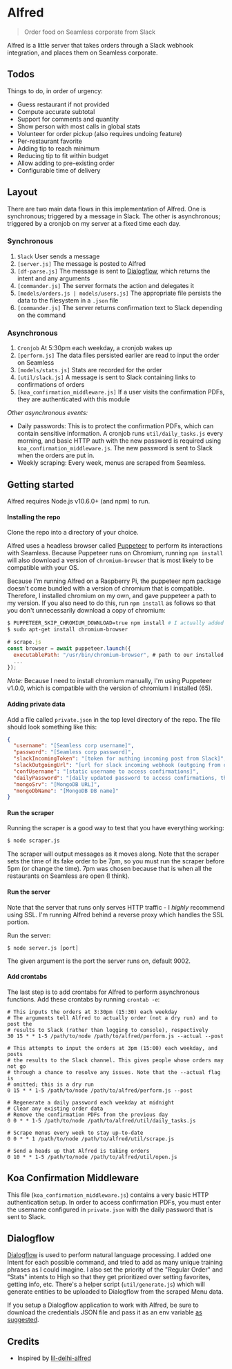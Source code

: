 # Alfred

> Order food on Seamless corporate from Slack

Alfred is a little server that takes orders through a Slack webhook integration,
and places them on Seamless corporate.

## Todos

Things to do, in order of urgency:

* Guess restaurant if not provided
* Compute accurate subtotal
* Support for comments and quantity
* Show person with most calls in global stats
* Volunteer for order pickup (also requires undoing feature)
* Per-restaurant favorite
* Adding tip to reach minimum
* Reducing tip to fit within budget
* Allow adding to pre-existing order
* Configurable time of delivery

## Layout

There are two main data flows in this implementation of Alfred. One is
synchronous; triggered by a message in Slack. The other is asynchronous;
triggered by a cronjob on my server at a fixed time each day.

### Synchronous

1. `Slack` User sends a message
2. `[server.js]` The message is posted to Alfred
3. `[df-parse.js]` The message is sent to [Dialogflow](#Dialogflow), which returns the intent and any arguments
4. `[commander.js]` The server formats the action and delegates it
5. `[models/orders.js | models/users.js]` The appropriate file persists the data to the filesystem in a `.json` file
6. `[commander.js]` The server returns confirmation text to Slack depending on the command

### Asynchronous

1. `Cronjob` At 5:30pm each weekday, a cronjob wakes up
2. `[perform.js]` The data files persisted earlier are read to input the order on Seamless
3. `[models/stats.js]` Stats are recorded for the order
4. `[util/slack.js]` A message is sent to Slack containing links to confirmations of orders
5. `[koa_confirmation_middleware.js]` If a user visits the confirmation PDFs, they are authenticated with this module

*Other asynchronous events:*
* Daily passwords: This is to protect the confirmation PDFs, which can contain sensitive information. A cronjob runs `util/daily_tasks.js` every morning, and basic HTTP auth with the new password is required using `koa_confirmation_middleware.js`. The new password is sent to Slack when the orders are put in.
* Weekly scraping: Every week, menus are scraped from Seamless.

## Getting started

Alfred requires Node.js v10.6.0+ (and npm) to run.

#### Installing the repo

Clone the repo into a directory of your choice.

Alfred uses a headless browser called [Puppeteer](http://pptr.dev) to perform its interactions with Seamless. Because Puppeteer runs on Chromium, running `npm install` will also download a version of `chromium-browser` that is most likely to be compatible with your OS.

Because I'm running Alfred on a Raspberry Pi, the puppeteer npm package doesn't come bundled with a version of chromium that is compatible. Therefore, I installed chromium on my own, and gave puppeteer a path to my version. If you also need to do this, run `npm install` as follows so that you don't unnecessarily download a copy of chromium:

```bash
$ PUPPETEER_SKIP_CHROMIUM_DOWNLOAD=true npm install # I actually added this env var to my bash profile
$ sudo apt-get install chromium-browser
```
```js
# scrape.js
const browser = await puppeteer.launch({
  executablePath: "/usr/bin/chromium-browser", # path to our installed version
  ...
});
```

_Note:_ Because I need to install chromium manually, I'm using Puppeteer v1.0.0, which is compatible with the version of chromium I installed (65).

#### Adding private data

Add a file called `private.json` in the top level directory of the repo. The file should look something like this:

```json
{
  "username": "[Seamless corp username]",
  "password": "[Seamless corp password]",
  "slackIncomingToken": "[token for authing incoming post from Slack]",
  "slackOutgoingUrl": "[url for slack incoming webhook (outgoing from our server)]",
  "confUsername": "[static username to access confirmations]",
  "dailyPassword": "[daily updated password to access confirmations, this is autogenerated]",
  "mongoSrv": "[MongoDB URL]",
  "mongoDbName": "[MongoDB DB name]"
}
```

#### Run the scraper

Running the scraper is a good way to test that you have everything working:

```bash
$ node scraper.js
```

The scraper will output messages as it moves along. Note that the scraper sets the time of its fake order to be 7pm, so you must run the scraper before 5pm (or change the time). 7pm was chosen because that is when all the restaurants on Seamless are open (I think).

#### Run the server

Note that the server that runs only serves HTTP traffic - I *highly* recommend using SSL. I'm running Alfred behind a reverse proxy which handles the SSL portion.

Run the server:

```
$ node server.js [port]
```

The given argument is the port the server runs on, default 9002.

#### Add crontabs

The last step is to add crontabs for Alfred to perform asynchronous functions. Add these crontabs by running `crontab -e`:

```
# This inputs the orders at 3:30pm (15:30) each weekday
# The arguments tell Alfred to actually order (not a dry run) and to post the
# results to Slack (rather than logging to console), respectively
30 15 * * 1-5 /path/to/node /path/to/alfred/perform.js --actual --post

# This attempts to input the orders at 3pm (15:00) each weekday, and posts
# the results to the Slack channel. This gives people whose orders may not go
# through a chance to resolve any issues. Note that the --actual flag is
# omitted; this is a dry run
0 15 * * 1-5 /path/to/node /path/to/alfred/perform.js --post

# Regenerate a daily password each weekday at midnight
# Clear any existing order data
# Remove the confirmation PDFs from the previous day
0 0 * * 1-5 /path/to/node /path/to/alfred/util/daily_tasks.js

# Scrape menus every week to stay up-to-date
0 0 * * 1 /path/to/node /path/to/alfred/util/scrape.js

# Send a heads up that Alfred is taking orders
0 10 * * 1-5 /path/to/node /path/to/alfred/util/open.js
```

## Koa Confirmation Middleware

This file (`koa_confirmation_middleware.js`) contains a very basic HTTP authentication setup. In order to access confirmation PDFs, you must enter the username configured in `private.json` with the daily password that is sent to Slack.

## Dialogflow

[Dialogflow](https://dialogflow.com) is used to perform natural language processing. I added one Intent for each possible command, and tried to add as many unique training phrases as I could imagine. I also set the priority of the "Regular Order" and "Stats" intents to High so that they get prioritized over setting favorites, getting info, etc. There's a helper script (`util/generate.js`) which will generate entities to be uploaded to Dialogflow from the scraped Menu data.

If you setup a Dialogflow application to work with Alfred, be sure to download the credentials JSON file and pass it as an env variable [as suggested](https://dialogflow.com/docs/reference/v2-auth-setup).

## Credits

* Inspired by [lil-delhi-alfred](https://github.com/mithunm93/lil-delhi-alfred)
